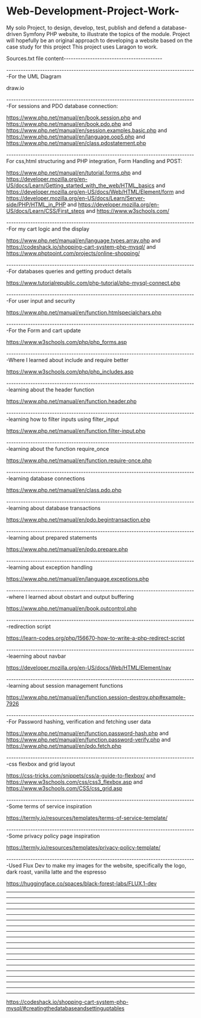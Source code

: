 # Web-Development-Project-Work-
My solo Project, to design, develop, test, publish and defend a database-driven Symfony PHP website, to illustrate the topics of the module. Project will hopefully be an original approach to developing a website based on the case study for this project
This project uses Laragon to work.

Sources.txt file content-----------------------------------------

-------------------------------------------------------------------------------For the UML Diagram

draw.io 

-------------------------------------------------------------------------------For sessions and PDO database connection:

https://www.php.net/manual/en/book.session.php 
and 
https://www.php.net/manual/en/book.pdo.php
and
https://www.php.net/manual/en/session.examples.basic.php
and
https://www.php.net/manual/en/language.oop5.php
and
https://www.php.net/manual/en/class.pdostatement.php

------------------------------------------------------------------------------For css,html structuring and PHP integration, Form Handling and POST:

https://www.php.net/manual/en/tutorial.forms.php
and
https://developer.mozilla.org/en-US/docs/Learn/Getting_started_with_the_web/HTML_basics
and
https://developer.mozilla.org/en-US/docs/Web/HTML/Element/form
and
https://developer.mozilla.org/en-US/docs/Learn/Server-side/PHP/HTML_in_PHP
and
https://developer.mozilla.org/en-US/docs/Learn/CSS/First_steps
and
https://www.w3schools.com/

-------------------------------------------------------------------------------For my cart logic and the display

https://www.php.net/manual/en/language.types.array.php
and
https://codeshack.io/shopping-cart-system-php-mysql/
and
https://www.phptpoint.com/projects/online-shopping/

-------------------------------------------------------------------------------For databases queries and getting product details

https://www.tutorialrepublic.com/php-tutorial/php-mysql-connect.php

-------------------------------------------------------------------------------For user input and security

https://www.php.net/manual/en/function.htmlspecialchars.php

-------------------------------------------------------------------------------For the Form and cart update

https://www.w3schools.com/php/php_forms.asp

-------------------------------------------------------------------------------Where I learned about include and require better

https://www.w3schools.com/php/php_includes.asp

-------------------------------------------------------------------------------learning about the header function

https://www.php.net/manual/en/function.header.php

-------------------------------------------------------------------------------learning how to filter inputs using filter_input

https://www.php.net/manual/en/function.filter-input.php

-------------------------------------------------------------------------------learning about the function require_once

https://www.php.net/manual/en/function.require-once.php

-------------------------------------------------------------------------------learning database connections

https://www.php.net/manual/en/class.pdo.php

-------------------------------------------------------------------------------learning about database transactions

https://www.php.net/manual/en/pdo.begintransaction.php

-------------------------------------------------------------------------------learning about prepared statements

https://www.php.net/manual/en/pdo.prepare.php

-------------------------------------------------------------------------------learning about exception handling

https://www.php.net/manual/en/language.exceptions.php

-------------------------------------------------------------------------------where I learned about obstart and output buffering

https://www.php.net/manual/en/book.outcontrol.php

-------------------------------------------------------------------------------redirection script 

https://learn-codes.org/php/156670-how-to-write-a-php-redirect-script

-------------------------------------------------------------------------------leaerning about navbar

https://developer.mozilla.org/en-US/docs/Web/HTML/Element/nav

-------------------------------------------------------------------------------learning about session management functions

https://www.php.net/manual/en/function.session-destroy.php#example-7926

-------------------------------------------------------------------------------For Password hashing, verification and fetching user data

https://www.php.net/manual/en/function.password-hash.php
and
https://www.php.net/manual/en/function.password-verify.php
and
https://www.php.net/manual/en/pdo.fetch.php

-------------------------------------------------------------------------------css flexbox and grid layout

https://css-tricks.com/snippets/css/a-guide-to-flexbox/
and
https://www.w3schools.com/css/css3_flexbox.asp
and
https://www.w3schools.com/CSS/css_grid.asp

-------------------------------------------------------------------------------Some terms of service inspiration

https://termly.io/resources/templates/terms-of-service-template/

-------------------------------------------------------------------------------Some privacy policy page inspiration

https://termly.io/resources/templates/privacy-policy-template/

-------------------------------------------------------------------------------Used Flux Dev to make my images for the website, specifically the logo, dark roast, vanilla latte and the espresso

https://huggingface.co/spaces/black-forest-labs/FLUX.1-dev

-------------------------------------------------------------------------------



-------------------------------------------------------------------------------



-------------------------------------------------------------------------------



-------------------------------------------------------------------------------



-------------------------------------------------------------------------------



-------------------------------------------------------------------------------



-------------------------------------------------------------------------------



-------------------------------------------------------------------------------



-------------------------------------------------------------------------------



-------------------------------------------------------------------------------



-------------------------------------------------------------------------------



-------------------------------------------------------------------------------



-------------------------------------------------------------------------------



-------------------------------------------------------------------------------



-------------------------------------------------------------------------------



-------------------------------------------------------------------------------



-------------------------------------------------------------------------------



-------------------------------------------------------------------------------



-------------------------------------------------------------------------------

https://codeshack.io/shopping-cart-system-php-mysql/#creatingthedatabaseandsettinguptables
